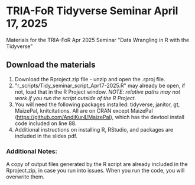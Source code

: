 # TRIA-FoR Tidyverse Seminar April 17, 2025
Materials for the TRIA-FoR Apr 2025 Seminar "Data Wrangling in R with the Tidyverse"

## Download the materials
1. Download the Rproject.zip file - unzip and open the .rproj file.
2. "r_scripts/Tidy_seminar_script_Apr17-2025.R" may already be open, if not, load that in the R Project window. *NOTE: relative paths may not work if you run the script outside of the R Project.*
3. You will need the following packages installed: tidyverse, janitor, gt, MaizePal, knitcitations. All are on CRAN except MaizePal (https://github.com/AndiKur4/MaizePal), which has the devtool install code included on line 88.
4. Additional instructions on installing R, RStudio, and packages are included in the slides pdf.

### Additional Notes:
A copy of output files generated by the R script are already included in the Rproject.zip, in case you run into issues. When you run the code, you will overwrite them.

